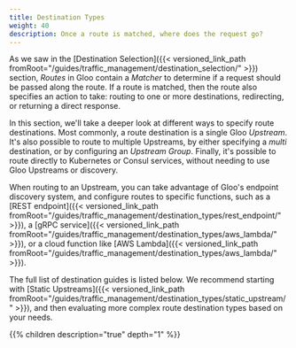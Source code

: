 ```yaml
---
title: Destination Types
weight: 40
description: Once a route is matched, where does the request go?
---
```


As we saw in the [Destination Selection]({{< versioned_link_path fromRoot="/guides/traffic_management/destination_selection/" >}}) section, *Routes* in Gloo contain a *Matcher* to determine if a request should be passed along the route. If a route is matched, then the route also specifies an action to take: routing to one or more destinations, redirecting, or returning a direct response.

In this section, we'll take a deeper look at different ways to specify route destinations. Most commonly, a route destination is a single Gloo *Upstream*. It's also possible to route to multiple Upstreams, by either specifying a *multi* destination, or by configuring an *Upstream Group*. Finally, it's possible to route directly to Kubernetes or Consul services, without needing to use Gloo Upstreams or discovery. 

When routing to an Upstream, you can take advantage of Gloo's endpoint discovery system, and configure routes to specific functions, such as a [REST endpoint]({{< versioned_link_path fromRoot="/guides/traffic_management/destination_types/rest_endpoint/" >}}), a [gRPC service]({{< versioned_link_path fromRoot="/guides/traffic_management/destination_types/aws_lambda/" >}}), or a cloud function like [AWS Lambda]({{< versioned_link_path fromRoot="/guides/traffic_management/destination_types/aws_lambda/" >}}). 

The full list of destination guides is listed below. We recommend starting with [Static Upstreams]({{< versioned_link_path fromRoot="/guides/traffic_management/destination_types/static_upstream/" >}}), and then evaluating more complex route destination types based on your needs.

{{% children description="true" depth="1" %}}